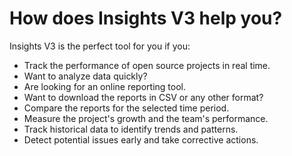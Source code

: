 # How does Insights V3 help you?

Insights V3 is the perfect tool for you if you:

* Track the performance of open source projects in real time.
* Want to analyze data quickly?
* Are looking for an online reporting tool.
* Want to download the reports in CSV or any other format?
* Compare the reports for the selected time period.
* Measure the project's growth and the team's performance.
* Track historical data to identify trends and patterns.
* Detect potential issues early and take corrective actions.



